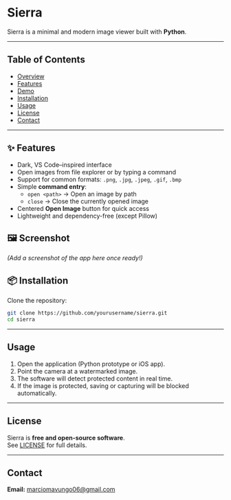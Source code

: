 # Sierra

Sierra is a minimal and modern image viewer built with **Python**.  

---

## Table of Contents
- [Overview](#overview)
- [Features](#features)
- [Demo](#demo)
- [Installation](#installation)
- [Usage](#usage)
- [License](#license)
- [Contact](#contact)

---


## ✨ Features
- Dark, VS Code–inspired interface
- Open images from file explorer or by typing a command
- Support for common formats: `.png`, `.jpg`, `.jpeg`, `.gif`, `.bmp`
- Simple **command entry**:
  - `open <path>` → Open an image by path  
  - `close` → Close the currently opened image
- Centered **Open Image** button for quick access
- Lightweight and dependency-free (except Pillow)

## 🖼️ Screenshot
*(Add a screenshot of the app here once ready!)*

## 📦 Installation
Clone the repository:
```bash
git clone https://github.com/yourusername/sierra.git
cd sierra
```

---

## Usage
1. Open the application (Python prototype or iOS app).  
2. Point the camera at a watermarked image.  
3. The software will detect protected content in real time.  
4. If the image is protected, saving or capturing will be blocked automatically.

---

## License
Sierra is **free and open-source software**.  
See [LICENSE](LICENSE) for full details.

---

## Contact
**Email:** marciomavungo06@gmail.com
